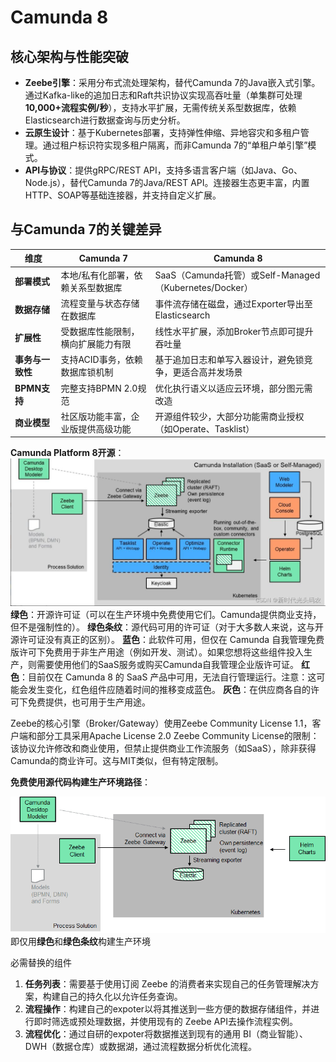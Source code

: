 # Camunda 8

## 核心架构与性能突破
- **Zeebe引擎**：采用分布式流处理架构，替代Camunda 7的Java嵌入式引擎。通过Kafka-like的追加日志和Raft共识协议实现高吞吐量（单集群可处理**10,000+流程实例/秒**），支持水平扩展，无需传统关系型数据库，依赖Elasticsearch进行数据查询与历史分析。
- **云原生设计**：基于Kubernetes部署，支持弹性伸缩、异地容灾和多租户管理。通过租户标识符实现多租户隔离，而非Camunda 7的“单租户单引擎”模式。
- **API与协议**：提供gRPC/REST API，支持多语言客户端（如Java、Go、Node.js），替代Camunda 7的Java/REST API。连接器生态更丰富，内置HTTP、SOAP等基础连接器，并支持自定义扩展。

## 与Camunda 7的关键差异
| **维度**     | **Camunda 7**     | **Camunda 8**                                   |
|------------|-------------------|-------------------------------------------------|
| **部署模式**   | 本地/私有化部署，依赖关系型数据库 | SaaS（Camunda托管）或Self-Managed（Kubernetes/Docker） |
| **数据存储**   | 流程变量与状态存储在数据库     | 事件流存储在磁盘，通过Exporter导出至Elasticsearch             |
| **扩展性**    | 受数据库性能限制，横向扩展能力有限 | 线性水平扩展，添加Broker节点即可提升吞吐量                        |
| **事务与一致性** | 支持ACID事务，依赖数据库锁机制 | 基于追加日志和单写入器设计，避免锁竞争，更适合高并发场景                    |
| **BPMN支持** | 完整支持BPMN 2.0规范    | 优化执行语义以适应云环境，部分图元需改造                            |
| **商业模型**   | 社区版功能丰富，企业版提供高级功能 | 开源组件较少，大部分功能需商业授权（如Operate、Tasklist）            |

**Camunda Platform 8开源**：  
![img_5.png](img_5.png)
**绿色**：开源许可证（可以在生产环境中免费使用它们。Camunda提供商业支持，但不是强制性的）。
**绿色条纹**：源代码可用的许可证（对于大多数人来说，这与开源许可证没有真正的区别）。
**蓝色**：此软件可用，但仅在 Camunda 自我管理免费版许可下免费用于非生产用途（例如开发、测试）。如果您想将这些组件投入生产，则需要使用他们的SaaS服务或购买Camunda自我管理企业版许可证。
**红色**：目前仅在 Camunda 8 的 SaaS 产品中可用，无法自行管理运行。注意：这可能会发生变化，红色组件应随着时间的推移变成蓝色。
**灰色**：在供应商各自的许可下免费提供，也可用于生产用途。

Zeebe的核心引擎（Broker/Gateway）使用Zeebe Community License 1.1，客户端和部分工具采用Apache License 2.0
Zeebe Community License的限制：该协议允许修改和商业使用，但禁止提供商业工作流服务（如SaaS），除非获得Camunda的商业许可。这与MIT类似，但有特定限制。

**免费使用源代码构建生产环境路径**：  

![img_4.png](img_4.png)
即仅用**绿色**和**绿色条纹**构建生产环境

必需替换的组件
1. **任务列表**：需要基于使用订阅 Zeebe 的消费者来实现自己的任务管理解决方案，构建自己的持久化以允许任务查询。
2. **流程操作**：构建自己的expoter以将其推送到一些方便的数据存储组件，并进行即时筛选或预处理数据，并使用现有的 Zeebe API去操作流程实例。
3. **流程优化**：通过自研的expoter将数据推送到现有的通用 BI（商业智能）、DWH（数据仓库）或数据湖，通过流程数据分析优化流程。




